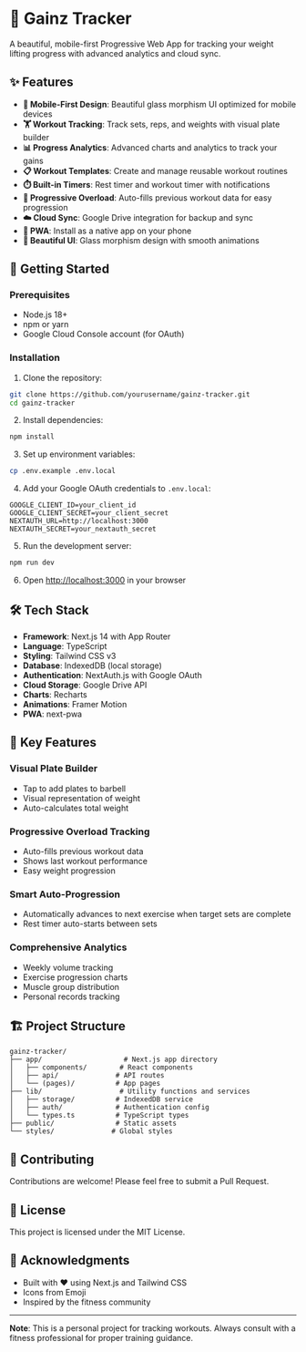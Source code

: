 # 💪 Gainz Tracker

A beautiful, mobile-first Progressive Web App for tracking your weight lifting progress with advanced analytics and cloud sync.

## ✨ Features

- **📱 Mobile-First Design**: Beautiful glass morphism UI optimized for mobile devices
- **🏋️ Workout Tracking**: Track sets, reps, and weights with visual plate builder
- **📊 Progress Analytics**: Advanced charts and analytics to track your gains
- **📋 Workout Templates**: Create and manage reusable workout routines
- **⏱️ Built-in Timers**: Rest timer and workout timer with notifications
- **🔄 Progressive Overload**: Auto-fills previous workout data for easy progression
- **☁️ Cloud Sync**: Google Drive integration for backup and sync
- **📱 PWA**: Install as a native app on your phone
- **🎨 Beautiful UI**: Glass morphism design with smooth animations

## 🚀 Getting Started

### Prerequisites

- Node.js 18+ 
- npm or yarn
- Google Cloud Console account (for OAuth)

### Installation

1. Clone the repository:
```bash
git clone https://github.com/yourusername/gainz-tracker.git
cd gainz-tracker
```

2. Install dependencies:
```bash
npm install
```

3. Set up environment variables:
```bash
cp .env.example .env.local
```

4. Add your Google OAuth credentials to `.env.local`:
```
GOOGLE_CLIENT_ID=your_client_id
GOOGLE_CLIENT_SECRET=your_client_secret
NEXTAUTH_URL=http://localhost:3000
NEXTAUTH_SECRET=your_nextauth_secret
```

5. Run the development server:
```bash
npm run dev
```

6. Open [http://localhost:3000](http://localhost:3000) in your browser

## 🛠️ Tech Stack

- **Framework**: Next.js 14 with App Router
- **Language**: TypeScript
- **Styling**: Tailwind CSS v3
- **Database**: IndexedDB (local storage)
- **Authentication**: NextAuth.js with Google OAuth
- **Cloud Storage**: Google Drive API
- **Charts**: Recharts
- **Animations**: Framer Motion
- **PWA**: next-pwa

## 📱 Key Features

### Visual Plate Builder
- Tap to add plates to barbell
- Visual representation of weight
- Auto-calculates total weight

### Progressive Overload Tracking
- Auto-fills previous workout data
- Shows last workout performance
- Easy weight progression

### Smart Auto-Progression
- Automatically advances to next exercise when target sets are complete
- Rest timer auto-starts between sets

### Comprehensive Analytics
- Weekly volume tracking
- Exercise progression charts
- Muscle group distribution
- Personal records tracking

## 🏗️ Project Structure

```
gainz-tracker/
├── app/                    # Next.js app directory
│   ├── components/        # React components
│   ├── api/              # API routes
│   └── (pages)/          # App pages
├── lib/                   # Utility functions and services
│   ├── storage/          # IndexedDB service
│   ├── auth/             # Authentication config
│   └── types.ts          # TypeScript types
├── public/               # Static assets
└── styles/              # Global styles
```

## 🤝 Contributing

Contributions are welcome! Please feel free to submit a Pull Request.

## 📄 License

This project is licensed under the MIT License.

## 🙏 Acknowledgments

- Built with ❤️ using Next.js and Tailwind CSS
- Icons from Emoji
- Inspired by the fitness community

---

**Note**: This is a personal project for tracking workouts. Always consult with a fitness professional for proper training guidance.
